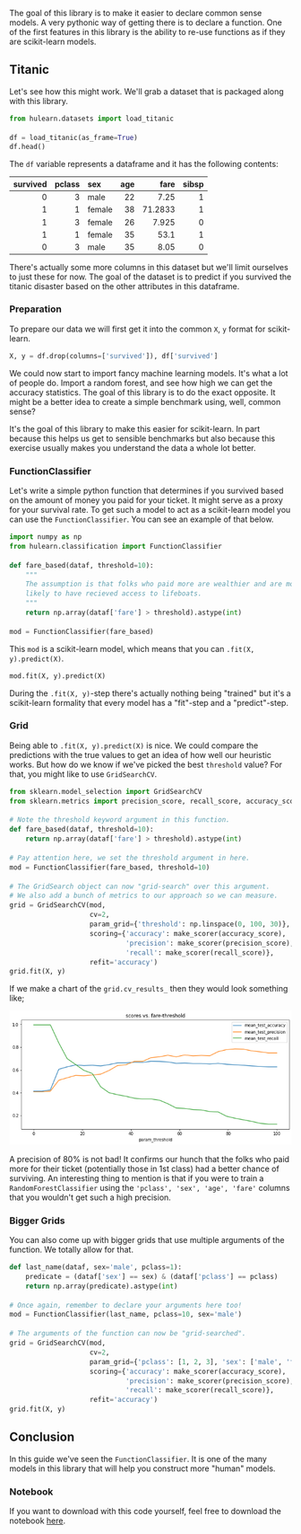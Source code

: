 The goal of this library is to make it easier to declare common sense models. 
A very pythonic way of getting there is to declare a function. One of the first features
in this library is the ability to re-use functions as if they are scikit-learn models.

## Titanic

Let's see how this might work. We'll grab a dataset that is packaged along 
with this library.   

```python
from hulearn.datasets import load_titanic

df = load_titanic(as_frame=True)
df.head()
```

The `df` variable represents a dataframe and it has the following contents:

|   survived |   pclass | sex    |   age |    fare |   sibsp |
|-----------:|---------:|:-------|------:|--------:|--------:|
|          0 |        3 | male   |    22 |  7.25   |       1 |
|          1 |        1 | female |    38 | 71.2833 |       1 |
|          1 |        3 | female |    26 |  7.925  |       0 |
|          1 |        1 | female |    35 | 53.1    |       1 |
|          0 |        3 | male   |    35 |  8.05   |       0 |

There's actually some more columns in this dataset but we'll limit ourselves 
to just these for now. The goal of the dataset is to predict if you survived 
the titanic disaster based on the other attributes in this dataframe.

### Preparation

To prepare our data we will first get it into the common `X`, `y` format for 
scikit-learn.

```python
X, y = df.drop(columns=['survived']), df['survived']
```

We could now start to import fancy machine learning models. It's what a lot of 
people do. Import a random forest, and see how high we can get the accuracy 
statistics. The goal of this library is to do the exact opposite. It might be a 
better idea to create a simple benchmark using, well, common sense? 

It's the goal of this library to make this easier for scikit-learn. In part 
because this helps us get to sensible benchmarks but also because this exercise 
usually makes you understand the data a whole lot better. 

### FunctionClassifier 

Let's write a simple python function that determines if you survived based on the amount
of money you paid for your ticket. It might serve as a proxy for your survival rate. To get
such a model to act as a scikit-learn model you can use the `FunctionClassifier`. You can see
an example of that below. 

```python
import numpy as np
from hulearn.classification import FunctionClassifier

def fare_based(dataf, threshold=10):
    """
    The assumption is that folks who paid more are wealthier and are more
    likely to have recieved access to lifeboats.
    """
    return np.array(dataf['fare'] > threshold).astype(int)

mod = FunctionClassifier(fare_based)
```

This `mod` is a scikit-learn model, which means that you can `.fit(X, y).predict(X)`. 

```python
mod.fit(X, y).predict(X)
```

During the `.fit(X, y)`-step there's actually nothing being "trained" but it's a scikit-learn
formality that every model has a "fit"-step and a "predict"-step.  

### Grid 

Being able to `.fit(X, y).predict(X)` is nice. We could compare the predictions with the true
values to get an idea of how well our heuristic works. But how do we know if we've picked the 
best `threshold` value? For that, you might like to use `GridSearchCV`. 

```python
from sklearn.model_selection import GridSearchCV
from sklearn.metrics import precision_score, recall_score, accuracy_score, make_scorer

# Note the threshold keyword argument in this function.
def fare_based(dataf, threshold=10):
    return np.array(dataf['fare'] > threshold).astype(int)

# Pay attention here, we set the threshold argument in here. 
mod = FunctionClassifier(fare_based, threshold=10)

# The GridSearch object can now "grid-search" over this argument.
# We also add a bunch of metrics to our approach so we can measure.
grid = GridSearchCV(mod, 
                    cv=2, 
                    param_grid={'threshold': np.linspace(0, 100, 30)},
                    scoring={'accuracy': make_scorer(accuracy_score), 
                             'precision': make_scorer(precision_score),
                             'recall': make_scorer(recall_score)},
                    refit='accuracy')
grid.fit(X, y)
``` 

If we make a chart of the `grid.cv_results_` then they would look something like;

![](function-classifier-scores.png)

A precision of 80% is not bad! It confirms our hunch that the folks who paid more for their ticket
(potentially those in 1st class) had a better chance of surviving. An interesting thing to mention is
that if you were to train a `RandomForestClassifier` using the `'pclass', 'sex', 'age', 'fare'` columns
that you wouldn't get such a high precision. 

### Bigger Grids

You can also come up with bigger grids that use multiple arguments of the function. We totally allow
for that.

```python
def last_name(dataf, sex='male', pclass=1):
    predicate = (dataf['sex'] == sex) & (dataf['pclass'] == pclass)
    return np.array(predicate).astype(int)

# Once again, remember to declare your arguments here too! 
mod = FunctionClassifier(last_name, pclass=10, sex='male')

# The arguments of the function can now be "grid-searched".
grid = GridSearchCV(mod, 
                    cv=2, 
                    param_grid={'pclass': [1, 2, 3], 'sex': ['male', 'female']},
                    scoring={'accuracy': make_scorer(accuracy_score), 
                             'precision': make_scorer(precision_score),
                             'recall': make_scorer(recall_score)},
                    refit='accuracy')
grid.fit(X, y)
```

## Conclusion 

In this guide we've seen the `FunctionClassifier`. It is one of the many models in this
library that will help you construct more "human" models.

### Notebook 

If you want to download with this code yourself, feel free to download the 
notebook [here](notebooks/01-function-classifier.ipynb). 